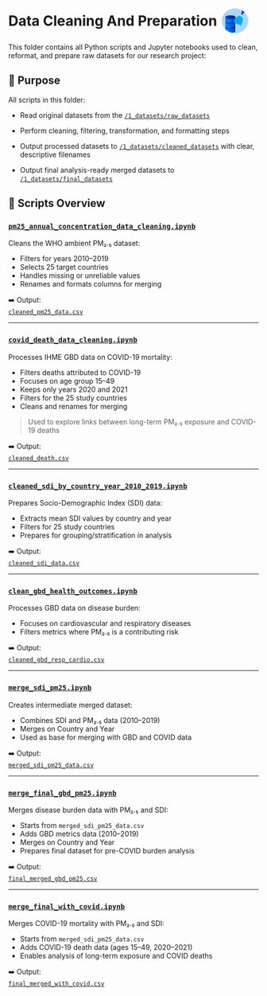 <h1 style="display: flex; align-items: center;">
  Data Cleaning And Preparation
  <img src="../notes/images/data_cleaning.gif" alt="data" style="height:50px; margin-left:10px;">
</h1>

This folder contains all Python scripts and Jupyter notebooks used to clean,
reformat, and prepare raw datasets for our research project:

## 📌 Purpose  

All scripts in this folder:

- Read original datasets from the [`/1_datasets/raw_datasets`](../1_datasets/raw_datasets)

- Perform cleaning, filtering, transformation, and formatting steps

- Output processed datasets to [`/1_datasets/cleaned_datasets`](../1_datasets/cleaned_datasets)
with clear, descriptive filenames

- Output final analysis-ready merged datasets to [`/1_datasets/final_datasets`](../1_datasets/final_datasets)

## 📄 Scripts Overview

### [`pm25_annual_concentration_data_cleaning.ipynb`](pm25_annual_concentration_data_cleaning.ipynb)

Cleans the WHO ambient PM₂.₅ dataset:

- Filters for years 2010–2019  
- Selects 25 target countries  
- Handles missing or unreliable values  
- Renames and formats columns for merging  

➡️ Output:  
[`cleaned_pm25_data.csv`](../1_datasets/cleaned_datasets/cleaned_pm25_data.csv)

---

### [`covid_death_data_cleaning.ipynb`](covid_death_data_cleaning.ipynb)

Processes IHME GBD data on COVID-19 mortality:

- Filters deaths attributed to COVID-19  
- Focuses on age group 15–49  
- Keeps only years 2020 and 2021  
- Filters for the 25 study countries  
- Cleans and renames for merging  

> Used to explore links between long-term PM₂.₅ exposure and COVID-19 deaths  

➡️ Output:  
[`cleaned_death.csv`](../1_datasets/cleaned_datasets/cleaned_death.csv)

---

### [`cleaned_sdi_by_country_year_2010_2019.ipynb`](cleaned_sdi_by_country_year_2010_2019.ipynb)

Prepares Socio-Demographic Index (SDI) data:

- Extracts mean SDI values by country and year  
- Filters for 25 study countries  
- Prepares for grouping/stratification in analysis  

➡️ Output:  
[`cleaned_sdi_data.csv`](../1_datasets/cleaned_datasets/cleaned_sdi_data.csv)

---

### [`clean_gbd_health_outcomes.ipynb`](clean_gbd_health_outcomes.ipynb)

Processes GBD data on disease burden:

- Focuses on cardiovascular and respiratory diseases  
- Filters metrics where PM₂.₅ is a contributing risk  

➡️ Output:  
[`cleaned_gbd_resp_cardio.csv`](../1_datasets/cleaned_datasets/cleaned_gbd_resp_cardio.csv)

---

### [`merge_sdi_pm25.ipynb`](merge_sdi_pm25.ipynb)

Creates intermediate merged dataset:

- Combines SDI and PM₂.₅ data (2010–2019)  
- Merges on Country and Year  
- Used as base for merging with GBD and COVID data  

➡️ Output:  
[`merged_sdi_pm25_data.csv`](../1_datasets/cleaned_datasets/merged_sdi_pm25_data.csv)

---

### [`merge_final_gbd_pm25.ipynb`](merge_final_gbd_pm25.ipynb)

Merges disease burden data with PM₂.₅ and SDI:

- Starts from `merged_sdi_pm25_data.csv`  
- Adds GBD metrics data (2010–2019)  
- Merges on Country and Year  
- Prepares final dataset for pre-COVID burden analysis  

➡️ Output:  
[`final_merged_gbd_pm25.csv`](../1_datasets/final_datasets/final_merged_gbd_pm25.csv)

---

### [`merge_final_with_covid.ipynb`](merge_final_with_covid.ipynb)

Merges COVID-19 mortality with PM₂.₅ and SDI:

- Starts from `merged_sdi_pm25_data.csv`  
- Adds COVID-19 death data (ages 15–49, 2020–2021)  
- Enables analysis of long-term exposure and COVID deaths  

➡️ Output:  
[`final_merged_with_covid.csv`](../1_datasets/final_datasets/final_merged_with_covid.csv)
